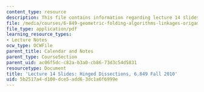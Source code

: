 ```yaml
---
content_type: resource
description: This file contains information regarding lecture 14 slides.
file: /media/courses/6-849-geometric-folding-algorithms-linkages-origami-polyhedra-fall-2012/5b2517a4d100dce5add63dc1a6f6999e_MIT6_849F12_slidesL14.pdf
file_type: application/pdf
learning_resource_types:
- Lecture Notes
ocw_type: OCWFile
parent_title: Calendar and Notes
parent_type: CourseSection
parent_uid: ac06f5dc-c82a-b3a0-cb86-73d3c54d5831
resourcetype: Document
title: 'Lecture 14 Slides: Hinged Dissections, 6.849 Fall 2010'
uid: 5b2517a4-d100-dce5-add6-3dc1a6f6999e
---
```

